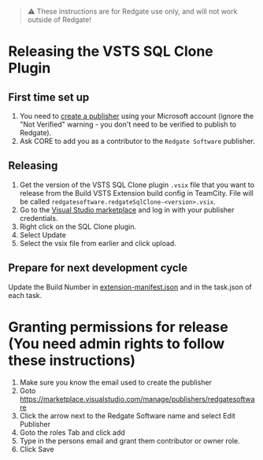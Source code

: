 > :warning: These instructions are for Redgate use only, and will not work outside of Redgate!

# Releasing the VSTS SQL Clone Plugin
## First time set up
1. You need to [create a publisher](http://aka.ms/vsmarketplace-manage) using your Microsoft account (ignore the "Not Verified" warning - you don't need to be verified to publish to Redgate).
2. Ask CORE to add you as a contributor to the `Redgate Software` publisher.

## Releasing

1. Get the version of the VSTS SQL Clone plugin `.vsix` file that you want to release from the Build VSTS Extension build config in TeamCity. File will be called `redgatesoftware.redgateSqlClone-<version>.vsix`.
2. Go to the [Visual Studio marketplace](https://marketplace.visualstudio.com/manage/publishers/redgatesoftware) and log in with your publisher credentials.
3. Right click on the SQL Clone plugin.
4. Select Update
5. Select the vsix file from earlier and click upload.


## Prepare for next development cycle

Update the Build Number in [extension-manifest.json](./extension-manifest.json) and in the task.json of each task.

# Granting permissions for release (You need admin rights to follow these instructions)
1. Make sure you know the email used to create the publisher
2. Goto https://marketplace.visualstudio.com/manage/publishers/redgatesoftware
3. Click the arrow next to the Redgate Software name and select Edit Publisher
4. Goto the roles Tab and click add
5. Type in the persons email and grant them contributor or owner role.
6. Click Save
